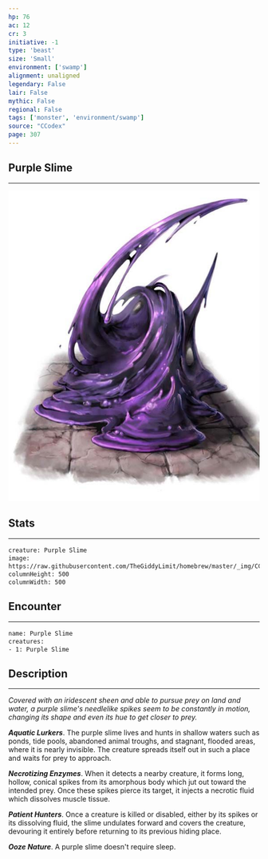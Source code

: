 ```yaml
---
hp: 76
ac: 12
cr: 3
initiative: -1
type: 'beast'    
size: 'Small'
environment: ['swamp']
alignment: unaligned
legendary: False
lair: False
mythic: False
regional: False
tags: ['monster', 'environment/swamp']
source: "CCodex"
page: 307
---
```


## Purple Slime
---

![|600](https://raw.githubusercontent.com/TheGiddyLimit/homebrew/master/_img/CCodex/Purpleslime.jpg)

## Stats
---

```statblock
creature: Purple Slime
image: https://raw.githubusercontent.com/TheGiddyLimit/homebrew/master/_img/CCodex/purpleslime_token.png
columnHeight: 500
columnWidth: 500
```

## Encounter
---

```encounter-table
name: Purple Slime
creatures:
- 1: Purple Slime
```

## Description
---
_Covered with an iridescent sheen and able to pursue prey on land and water, a purple slime's needlelike spikes seem to be constantly in motion, changing its shape and even its hue to get closer to prey._

**_Aquatic Lurkers_**. The purple slime lives and hunts in shallow waters such as ponds, tide pools, abandoned animal troughs, and stagnant, flooded areas, where it is nearly invisible. The creature spreads itself out in such a place and waits for prey to approach.

**_Necrotizing Enzymes_**. When it detects a nearby creature, it forms long, hollow, conical spikes from its amorphous body which jut out toward the intended prey. Once these spikes pierce its target, it injects a necrotic fluid which dissolves muscle tissue.

**_Patient Hunters_**. Once a creature is killed or disabled, either by its spikes or its dissolving fluid, the slime undulates forward and covers the creature, devouring it entirely before returning to its previous hiding place.

**_Ooze Nature_**. A purple slime doesn't require sleep.






